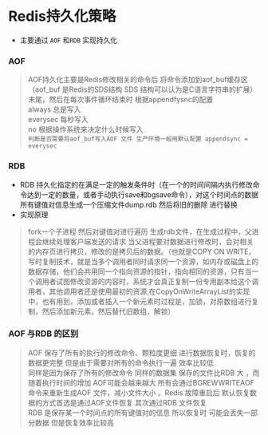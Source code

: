 # Redis持久化策略

- 主要通过 `AOF` 和`RDB` 实现持久化


### AOF 
> AOF持久化主要是Redis修改相关的命令后 将命令添加到aof_buf缓存区（aof_buf 是Redis的SDS结构 SDS 结构可以认为是C语言字符串的扩展）末尾，然后在每次事件循环结束时 根据appendfysnc的配置       
>   always 总是写入     
>   everysec 每秒写入   
>   no  根据操作系统来决定什么时候写入     
>`判断是否需要将aof_buf写入AOF 文件 生产环境一般用默认配置 appendsync = everysec`


### RDB 
- RDB 持久化指定的在满足一定的触发条件时（在一个的时间间隔内执行修改命令达到一定的数量，或者手动执行save和bgsave命令），对这个时间点的数据所有键值对信息生成一个压缩文件dump.rdb 然后将旧的删除 进行替换
- 实现原理
> fork一个子进程 然后对键值对进行遍历 生成rdb文件，在生成过程中，父进程会继续处理客户端发送的请求 当父进程要对数据进行修改时，会对相关的内存页进行拷贝，修改的是拷贝后的数据。（也就是COPY ON WRITE，写时复制技术，就是当多个调用者同时请求同一个资源，如内存或磁盘上的数据存储，他们会共用同一个指向资源的指针，指向相同的资源，只有当一个调用者试图修改资源的内容时，系统才会真正复制一份专用副本给这个调用者，其他调用者还是使用最初的资源,在CopyOnWriteArrayList的实现中，也有用到，添加或者插入一个新元素时过程是，加锁，对原数组进行复制，然后添加新元素，然后替代旧数组，解锁）


### AOF 与RDB 的区别 
> AOF  保存了所有的执行的修改命令、颗粒度更细 进行数据恢复时，恢复的数据更完整 但是由于需要对所有的命令执行一遍 效率比较低  
> 同样是因为保存了所有的修改命令 同样的数据集  保存的文件比RDB 大 ，而随着执行时间的增加 AOF可能会越来越大 所有会通过BGREWWRITEAOF 命令来重新生成AOF 文件，减小文件大小 。Redis 故障重启后 默认恢复数据的方式首选是通过AOF文件恢复 其次通过RDB 文件恢复         
>RDB 是保存某一个时间点的所有键值对的信息 所以恢复时 可能会丢失一部分数据 但是恢复效率比较高 
